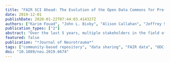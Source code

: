 ```yaml
---
title: "FAIR SCI Ahead: The Evolution of the Open Data Commons for Pre-Clinical Spinal Cord Injury Research"
date: 2019-12-01
publishDate: 2020-01-22T07:44:03.414327Z
authors: ["Karim Fouad", "John L. Bixby", "Alison Callahan", "Jeffrey S. Grethe", "Lyn B. Jakeman", "Vance P. Lemmon", "David S. K. Magnuson", "Maryann E. Martone", "Jessica L. Nielson", "Jan M. Schwab", "Carol Taylor-Burds", "Wolfram Tetzlaff", "Abel Torres-Espin", "Adam R. Ferguson", "FAIR-SCI Ahead Workshop Participants"]
publication_types: ["2"]
abstract: "Over the last 5 years, multiple stakeholders in the field of spinal cord injury (SCI) research have initiated efforts to promote publications standards and enable sharing of experimental data. In 2016, the National Institutes of Health/National Institute of Neurological Disorders and Stroke hosted representatives from the SCI community to streamline these efforts and discuss the future of data sharing in the field according to the FAIR (Findable, Accessible, Interoperable and Reusable) data stewardship principles. As a next step, a multi-stakeholder group hosted a 2017 symposium in Washington, DC entitled \"FAIR SCI Ahead: the Evolution of the Open Data Commons for Spinal Cord Injury research.\" The goal of this meeting was to receive feedback from the community regarding infrastructure, policies, and organization of a community-governed Open Data Commons (ODC) for pre-clinical SCI research. Here, we summarize the policy outcomes of this meeting and report on progress implementing these policies in the form of a digital ecosystem: the Open Data Commons for Spinal Cord Injury (ODC-SCI.org). ODC-SCI enables data management, harmonization, and controlled sharing of data in a manner consistent with the well-established norms of scholarly publication. Specifically, ODC-SCI is organized around virtual \"laboratories\" with the ability to share data within each of three distinct data-sharing spaces: within the laboratory, across verified laboratories, or publicly under a creative commons license (CC-BY 4.0) with a digital object identifier that enables data citation. The ODC-SCI implements FAIR data sharing and enables pooled data-driven discovery while crediting the generators of valuable SCI data."
featured: false
publication: "*Journal of Neurotrauma*"
tags: ["community-based repository", "data sharing", "FAIR data", "ODC-SCI", "spinal cord injury"]
doi: "10.1089/neu.2019.6674"
---
```


